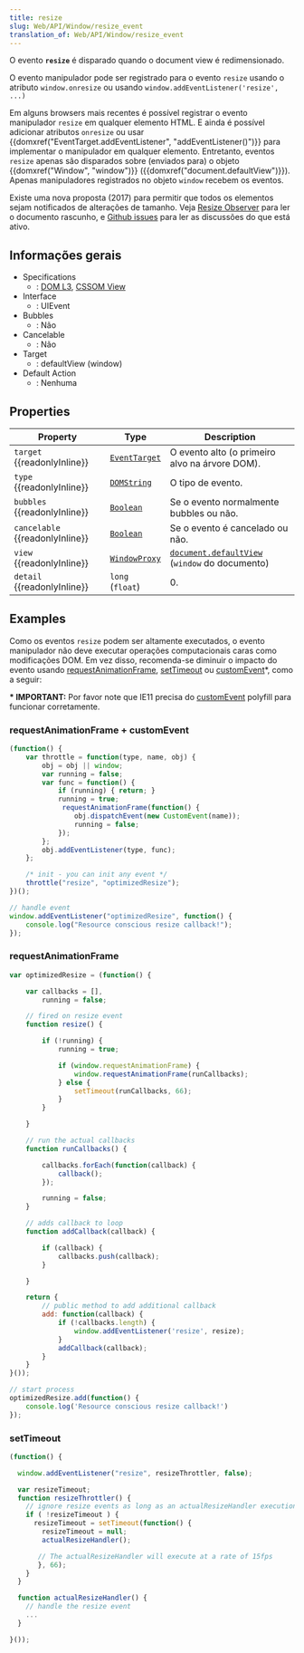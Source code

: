 ```yaml
---
title: resize
slug: Web/API/Window/resize_event
translation_of: Web/API/Window/resize_event
---
```

O evento **`resize`** é disparado quando o document view é redimensionado.

O evento manipulador pode ser registrado para o evento `resize` usando o atributo `window.onresize` ou usando `window.addEventListener('resize', ...)`

Em alguns browsers mais recentes é possível registrar o evento manipulador `resize` em qualquer elemento HTML. E ainda é possível adicionar atributos `onresize` ou usar {{domxref("EventTarget.addEventListener", "addEventListener()")}} para implementar o manipulador em qualquer elemento. Entretanto, eventos `resize` apenas são disparados sobre (enviados para) o objeto {{domxref("Window", "window")}} ({{domxref("document.defaultView")}}). Apenas manipuladores registrados no objeto `window` recebem os eventos.

Existe uma nova proposta (2017) para permitir que todos os elementos sejam notificados de alterações de tamanho. Veja [Resize Observer](https://wicg.github.io/ResizeObserver/) para ler o documento rascunho, e [Github issues](https://github.com/WICG/ResizeObserver/issues) para ler as discussões do que está ativo.

## Informações gerais

- Specifications
  - : [DOM L3](https://www.w3.org/TR/DOM-Level-3-Events/#event-type-resize), [CSSOM View](https://www.w3.org/TR/cssom-view/#resizing-viewports)
- Interface
  - : UIEvent
- Bubbles
  - : Não
- Cancelable
  - : Não
- Target
  - : defaultView (window)
- Default Action
  - : Nenhuma

## Properties

| Property                              | Type                                                                                                                                                            | Description                                                                                                                                                                                                        |
| ------------------------------------- | --------------------------------------------------------------------------------------------------------------------------------------------------------------- | ------------------------------------------------------------------------------------------------------------------------------------------------------------------------------------------------------------------ |
| `target` {{readonlyInline}}     | [`EventTarget`](/pt-BR/docs/Web/API/EventTarget)  | O evento alto (o primeiro alvo na árvore DOM).                                                                                                                                                                     |
| `type` {{readonlyInline}}       | [`DOMString`](/pt-BR/docs/Web/API/DOMString) | O tipo de evento.                                                                                                                                                                                                  |
| `bubbles` {{readonlyInline}}    | [`Boolean`](/pt-BR/docs/Web/API/Boolean)                                                         | Se o evento normalmente bubbles ou não.                                                                                                                                                                            |
| `cancelable` {{readonlyInline}} | [`Boolean`](/pt-BR/docs/Web/API/Boolean)                                                         | Se o evento é cancelado ou não.                                                                                                                                                                                    |
| `view` {{readonlyInline}}       | [`WindowProxy`](/pt-BR/docs/Web/API/WindowProxy)                         | [`document.defaultView`](/pt-BR/docs/Web/API/Document/defaultView) (`window` do documento) |
| `detail` {{readonlyInline}}     | `long` (`float`)                                                                                                                                                | 0.                                                                                                                                                                                                                 |

## Examples

Como os eventos `resize` podem ser altamente executados, o evento manipulador não deve executar operações computacionais caras como modificações DOM. Em vez disso, recomenda-se diminuir o impacto do evento usando [requestAnimationFrame](/pt-BR/docs/DOM/window.requestAnimationFrame), [setTimeout](/pt-BR/docs/Web/API/WindowTimers/setTimeout) ou [customEvent](/pt-BR/docs/Web/API/CustomEvent)\*, como a seguir:

**\* IMPORTANT:** Por favor note que IE11 precisa do [customEvent](/pt-BR/docs/Web/API/CustomEvent/CustomEvent#Polyfill) polyfill para funcionar corretamente.

### requestAnimationFrame + customEvent

```js
(function() {
    var throttle = function(type, name, obj) {
        obj = obj || window;
        var running = false;
        var func = function() {
            if (running) { return; }
            running = true;
             requestAnimationFrame(function() {
                obj.dispatchEvent(new CustomEvent(name));
                running = false;
            });
        };
        obj.addEventListener(type, func);
    };

    /* init - you can init any event */
    throttle("resize", "optimizedResize");
})();

// handle event
window.addEventListener("optimizedResize", function() {
    console.log("Resource conscious resize callback!");
});
```

### requestAnimationFrame

```js
var optimizedResize = (function() {

    var callbacks = [],
        running = false;

    // fired on resize event
    function resize() {

        if (!running) {
            running = true;

            if (window.requestAnimationFrame) {
                window.requestAnimationFrame(runCallbacks);
            } else {
                setTimeout(runCallbacks, 66);
            }
        }

    }

    // run the actual callbacks
    function runCallbacks() {

        callbacks.forEach(function(callback) {
            callback();
        });

        running = false;
    }

    // adds callback to loop
    function addCallback(callback) {

        if (callback) {
            callbacks.push(callback);
        }

    }

    return {
        // public method to add additional callback
        add: function(callback) {
            if (!callbacks.length) {
                window.addEventListener('resize', resize);
            }
            addCallback(callback);
        }
    }
}());

// start process
optimizedResize.add(function() {
    console.log('Resource conscious resize callback!')
});
```

### setTimeout

```js
(function() {

  window.addEventListener("resize", resizeThrottler, false);

  var resizeTimeout;
  function resizeThrottler() {
    // ignore resize events as long as an actualResizeHandler execution is in the queue
    if ( !resizeTimeout ) {
      resizeTimeout = setTimeout(function() {
        resizeTimeout = null;
        actualResizeHandler();

       // The actualResizeHandler will execute at a rate of 15fps
       }, 66);
    }
  }

  function actualResizeHandler() {
    // handle the resize event
    ...
  }

}());
```
